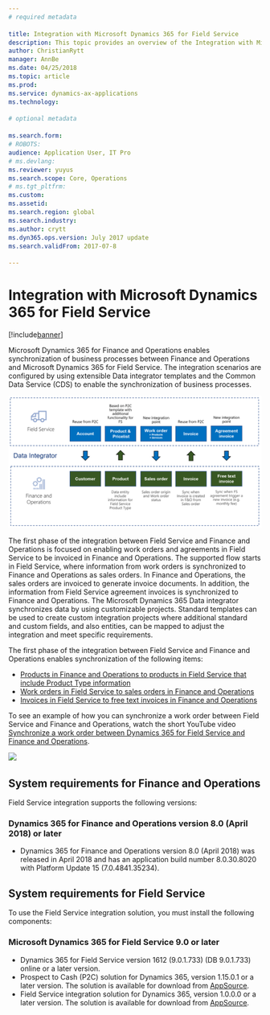 ```yaml
---
# required metadata

title: Integration with Microsoft Dynamics 365 for Field Service
description: This topic provides an overview of the Integration with Microsoft Dynamics 365 for Field Service. 
author: ChristianRytt
manager: AnnBe
ms.date: 04/25/2018
ms.topic: article
ms.prod: 
ms.service: dynamics-ax-applications
ms.technology: 

# optional metadata

ms.search.form: 
# ROBOTS: 
audience: Application User, IT Pro
# ms.devlang: 
ms.reviewer: yuyus
ms.search.scope: Core, Operations
# ms.tgt_pltfrm: 
ms.custom: 
ms.assetid: 
ms.search.region: global
ms.search.industry: 
ms.author: crytt
ms.dyn365.ops.version: July 2017 update 
ms.search.validFrom: 2017-07-8

---
```



# Integration with Microsoft Dynamics 365 for Field Service

[!include[banner](../includes/banner.md)]

Microsoft Dynamics 365 for Finance and Operations enables synchronization of business processes between Finance and Operations and Microsoft Dynamics 365 for Field Service. The integration scenarios are configured by using extensible Data integrator templates and the Common Data Service (CDS) to enable the synchronization of business processes.

[![Synchronization of business processes between Finance and Operations and Field Service](./media/field-service-integration.png)](./media/field-service-integration.png)

The first phase  of the integration between Field Service and Finance and Operations is focused on enabling work orders and agreements in Field Service to be invoiced in Finance and Operations. The supported flow starts in Field Service, where information from work orders is synchronized to Finance and Operations as sales orders. In Finance and Operations, the sales orders are invoiced to generate invoice documents. In addition, the information from Field Service agreement invoices is synchronized to Finance and Operations. The Microsoft Dynamics 365 Data integrator synchronizes data by using customizable projects. Standard templates can be used to create custom integration projects where additional standard and custom fields, and also entities, can be mapped to adjust the integration and meet specific requirements.

The first phase of the integration between Field Service and Finance and Operations enables synchronization of the following items:

- [Products in Finance and Operations to products in Field Service that include Product Type information](field-service-product.md)
- [Work orders in Field Service to sales orders in Finance and Operations](field-service-work-order.md)
- [Invoices in Field Service to free text invoices in Finance and Operations](field-service-invoice.md)

To see an example of how you can synchronize a work order between Field Service and Finance and Operations, watch the short YouTube video [Synchronize a work order between Dynamics 365 for Field Service and Finance and Operations](https://www.youtube.com/watch?v=hAB4TDVMjxU).

[![](https://img.youtube.com/vi/hAB4TDVMjxU/0.jpg)](https://www.youtube.com/watch?v=hAB4TDVMjxU)

## System requirements for Finance and Operations
Field Service integration supports the following versions:

### Dynamics 365 for Finance and Operations version 8.0 (April 2018) or later

- Dynamics 365 for Finance and Operations version 8.0 (April 2018) was released in April 2018 and has an application build number 8.0.30.8020 with Platform Update 15 (7.0.4841.35234). 

## System requirements for Field Service
To use the Field Service integration solution, you must install the following components:

### Microsoft Dynamics 365 for Field Service 9.0 or later

- Dynamics 365 for Field Service version 1612 (9.0.1.733) (DB 9.0.1.733) online or a later version.
- Prospect to Cash (P2C) solution for Dynamics 365, version 1.15.0.1 or a later version. The solution is available for download from [AppSource](https://appsource.microsoft.com/en-us/product/dynamics-365/mscrm.c7a48b40-eed3-4d67-93ba-f2364281feb3).
- Field Service integration solution for Dynamics 365, version 1.0.0.0 or a later version. The solution is available for download from [AppSource](https://appsource.microsoft.com/en-us/product/dynamics-365/mscrm.p2cfieldserviceintegration).
